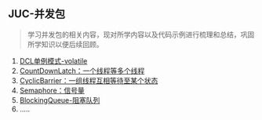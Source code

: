 ## JUC-并发包
> 学习并发包的相关内容，现对所学内容以及代码示例进行梳理和总结，巩固所学知识以便后续回顾。
>
1. [DCL单例模式-volatile](./src/main/java/pers/liangshan/demos/juc/SingletonDCLDemo.java) 
2. [CountDownLatch：一个线程等多个线程](./src/main/java/pers/liangshan/demos/juc/CountDownLatchDemo.java)
3. [CyclicBarrier：一组线程互相等待至某个状态](./src/main/java/pers/liangshan/demos/juc/CyclicBarrierDemo.java)
4. [Semaphore：信号量](./src/main/java/pers/liangshan/demos/juc/SemaphoreDemo.java)
5. [BlockingQueue-阻塞队列](./doc/BlockingQueue.MD)
6. .....